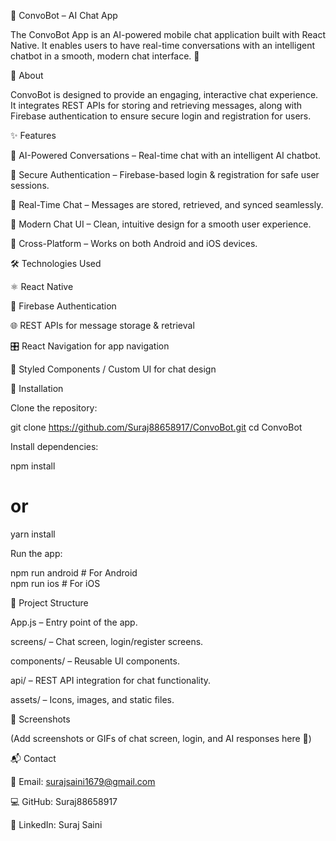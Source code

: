 🤖 ConvoBot – AI Chat App

The ConvoBot App is an AI-powered mobile chat application built with React Native. It enables users to have real-time conversations with an intelligent chatbot in a smooth, modern chat interface. 🚀

📖 About

ConvoBot is designed to provide an engaging, interactive chat experience. It integrates REST APIs for storing and retrieving messages, along with Firebase authentication to ensure secure login and registration for users.

✨ Features

🧠 AI-Powered Conversations – Real-time chat with an intelligent AI chatbot.

🔐 Secure Authentication – Firebase-based login & registration for safe user sessions.

💬 Real-Time Chat – Messages are stored, retrieved, and synced seamlessly.

🎨 Modern Chat UI – Clean, intuitive design for a smooth user experience.

📱 Cross-Platform – Works on both Android and iOS devices.

🛠 Technologies Used

⚛ React Native

🔐 Firebase Authentication

🌐 REST APIs for message storage & retrieval

🎛 React Navigation for app navigation

🎨 Styled Components / Custom UI for chat design

🚀 Installation

Clone the repository:

git clone https://github.com/Suraj88658917/ConvoBot.git
cd ConvoBot


Install dependencies:

npm install
# or
yarn install


Run the app:

npm run android   # For Android  
npm run ios       # For iOS  

📂 Project Structure

App.js – Entry point of the app.

screens/ – Chat screen, login/register screens.

components/ – Reusable UI components.

api/ – REST API integration for chat functionality.

assets/ – Icons, images, and static files.

📸 Screenshots

(Add screenshots or GIFs of chat screen, login, and AI responses here 📱)

📬 Contact

📧 Email: surajsaini1679@gmail.com

💻 GitHub: Suraj88658917

🔗 LinkedIn: Suraj Saini
